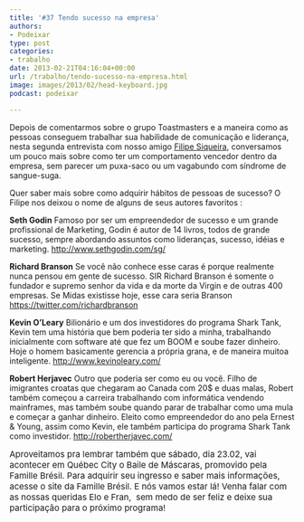```yaml
---
title: '#37 Tendo sucesso na empresa'
authors:
- Podeixar
type: post
categories:
- trabalho
date: 2013-02-21T04:16:04+00:00
url: /trabalho/tendo-sucesso-na-empresa.html
image: images/2013/02/head-keyboard.jpg
podcast: podeixar

---
```

Depois de comentarmos sobre o grupo Toastmasters e a maneira como as pessoas conseguem trabalhar sua habilidade de comunicação e liderança, nesta segunda entrevista com nosso amigo [Filipe Siqueira][1], conversamos um pouco mais sobre como ter um comportamento vencedor dentro da empresa, sem parecer um puxa-saco ou um vagabundo com síndrome de sangue-suga.



Quer saber mais sobre como adquirir hábitos de pessoas de sucesso? O Filipe nos deixou o nome de alguns de seus autores favoritos :

**Seth Godin**
Famoso por ser um empreendedor de sucesso e um grande profissional de Marketing, Godin é autor de 14 livros, todos de grande sucesso, sempre abordando assuntos como lideranças, sucesso, idéias e marketing.
<http://www.sethgodin.com/sg/>

**Richard Branson**
Se você não conhece esse caras é porque realmente nunca pensou em gente de sucesso. SIR Richard Branson é somente o fundador e supremo senhor da vida e da morte da Virgin e de outras 400 empresas. Se Midas existisse hoje, esse cara seria Branson
<https://twitter.com/richardbranson>

**Kevin O&#8217;Leary**
Bilionário e um dos investidores do programa Shark Tank, Kevin tem uma história que bem poderia ter sido a minha, trabalhando inicialmente com software até que fez um BOOM e soube fazer dinheiro. Hoje o homem basicamente gerencia a própria grana, e de maneira muitoa inteligente.
<http://www.kevinoleary.com/>

**Robert Herjavec**
Outro que poderia ser como eu ou você. Filho de imigrantes croatas que chegaram ao Canada com 20$ e duas malas, Robert também começou a carreira trabalhando com informática vendendo mainframes, mas também soube quando parar de trabalhar como uma mula e começar a ganhar dinheiro. Eleito como empreendedor do ano pela Ernest & Young, assim como Kevin, ele também participa do programa Shark Tank como investidor.
<http://robertherjavec.com/>

<span style="font-size: 15px;">Aproveitamos pra lembrar também que sábado, dia 23.02, vai acontecer em Québec City o Baile de Máscaras, promovido pela Famille Brésil. Para adquirir seu ingresso e saber mais informações, acesse o site da Famille Brésil. E nós vamos estar lá! Venha falar com as nossas queridas Elo e Fran,  sem medo de ser feliz e deixe sua participação para o próximo programa!<br /> </span>

 [1]: http://ca.linkedin.com/in/filipesiqueira